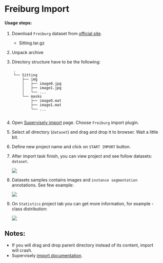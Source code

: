 # Freiburg Import

#### Usage steps:
1) Download `Freiburg` dataset from [official site](https://lmb.informatik.uni-freiburg.de/resources/datasets/PartSeg.html).

   * Sitting.tar.gz	

2) Unpack archive

3) Directory structure have to be the following:

```
	.	
	└── Sitting	
	    ├── img	
	    │   ├── image0.jpg	
	    │   ├── image1.jpg	
	    │   └── ...	
	    └── masks	
	        ├── image0.mat	
	        ├── image1.mat	
	        └── ...	
	
```

4) Open [Supervisely import](supervise.ly/import) page. Choose `Freiburg` import plugin.
5) Select all directory (`dataset`) and drag and drop it to browser. Wait a little bit.    
6) Define new project name and click on `START IMPORT` button.
7) After import task finish, you can view project and see follow datasets: `dataset`.

    ![](https://i.imgur.com/A5RMjgY.png)

8) Datasets samples contains images and `instance segmentation` annotations. See few example:

    ![](https://i.imgur.com/qbARWsA.png)
    

9) On `Statistics` project tab you can get more information, for example - class distribution:

    ![](https://i.imgur.com/WrVyPqD.png)
    
## Notes:
* If you will drag and drop parent directory instead of its content, import will crash.
* Supervisely [import documentation](https://docs.supervise.ly/import/).
